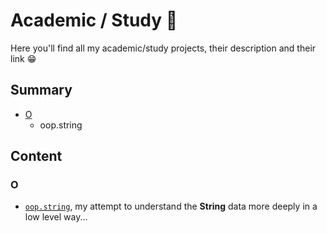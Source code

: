 # Academic / Study 🏫

Here you'll find all my academic/study projects, their description
and their link 😁

## Summary

- [O](#o)
  - oop.string

## Content

### O

- [`oop.string`](https://github.com/nasccped/oop.string), my attempt
  to understand the **String** data more deeply in a low level way...
